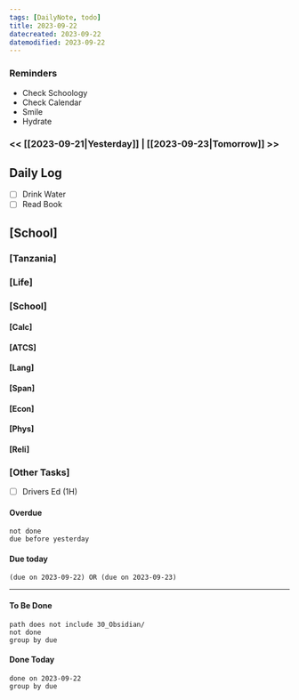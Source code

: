 ```yaml
---
tags: [DailyNote, todo]
title: 2023-09-22
datecreated: 2023-09-22
datemodified: 2023-09-22
---
```


### Reminders
- Check Schoology
- Check Calendar
- Smile
- Hydrate

### << [[2023-09-21|Yesterday]] | [[2023-09-23|Tomorrow]] >>

## Daily Log

- [ ] Drink Water
- [ ] Read Book

## [School]

### [Tanzania]

### [Life]

### [School]

#### [Calc]

#### [ATCS]

#### [Lang]

#### [Span]

#### [Econ]

#### [Phys]

#### [Reli]


### [Other Tasks]

- [ ] Drivers Ed (1H)

#### Overdue
```tasks
not done
due before yesterday
```
#### Due today

```tasks
(due on 2023-09-22) OR (due on 2023-09-23) 

```
---
#### To Be Done

```tasks
path does not include 30_Obsidian/
not done
group by due
```

#### Done Today

```tasks
done on 2023-09-22
group by due
```